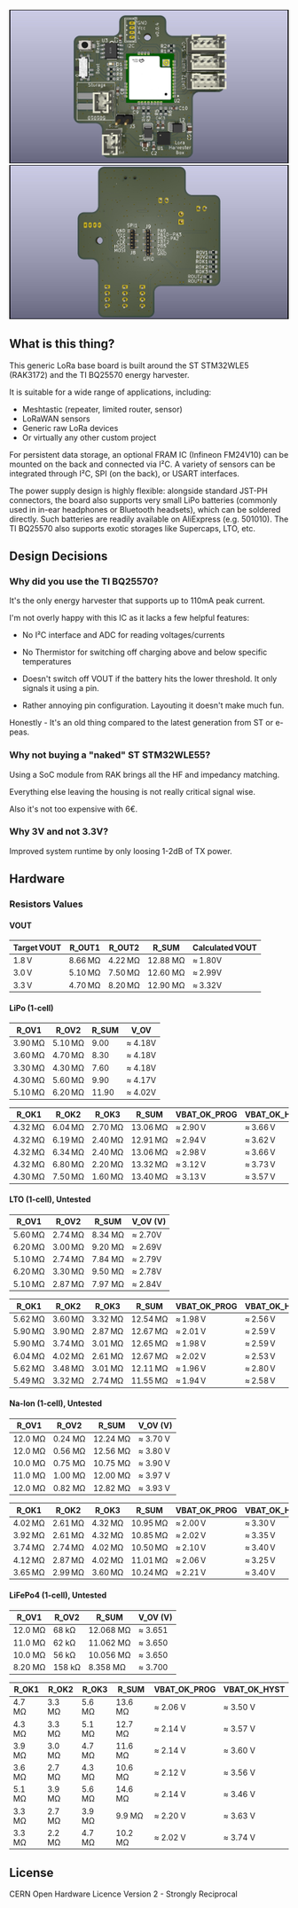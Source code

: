 ![MeshtasticRouterNode](docs/LoraHarvesterBox_front.jpg)
![MeshtasticRouterNode](docs/LoraHarvesterBox_back.jpg)

## What is this thing?

This generic LoRa base board is built around the ST STM32WLE5 (RAK3172) and the TI BQ25570 energy harvester.

It is suitable for a wide range of applications, including:

- Meshtastic (repeater, limited router, sensor)
- LoRaWAN sensors
- Generic raw LoRa devices
- Or virtually any other custom project

For persistent data storage, an optional FRAM IC (Infineon FM24V10) can be mounted on the back and connected via I²C. A variety of sensors can be integrated through I²C, SPI (on the back), or USART interfaces.

The power supply design is highly flexible: alongside standard JST-PH connectors, the board also supports very small LiPo batteries (commonly used in in-ear headphones or Bluetooth headsets), which can be soldered directly. Such batteries are readily available on AliExpress (e.g. 501010). The TI BQ25570 also supports exotic storages like Supercaps, LTO, etc.


## Design Decisions

### Why did you use the TI BQ25570?

It's the only energy harvester that supports up to 110mA peak current.

I'm not overly happy with this IC as it lacks a few helpful features:

 - No I²C interface and ADC for reading voltages/currents

 - No Thermistor for switching off charging above and below specific temperatures

 - Doesn't switch off VOUT if the battery hits the lower threshold. It only signals it using a pin.

  - Rather annoying pin configuration. Layouting it doesn't make much fun.

 Honestly - It's an old thing compared to the latest generation from ST or e-peas.
 

### Why not buying a "naked" ST STM32WLE55? 

Using a SoC module from RAK brings all the HF and impedancy matching. 

Everything else leaving the housing is not really critical signal wise.

Also it's not too expensive with 6€.

### Why 3V and not 3.3V?

Improved system runtime by only loosing 1-2dB of TX power.


## Hardware

### Resistors Values

#### VOUT


| Target VOUT | R_OUT1  | R_OUT2 | R_SUM | Calculated VOUT |
|-------------|--------------|--------------|------------|-----------------|
| 1.8 V       | 8.66 MΩ       | 4.22 MΩ       | 12.88 MΩ      | ≈ 1.80V        |
| 3.0 V       | 5.10 MΩ       | 7.50 MΩ       | 12.60 MΩ     | ≈ 2.99V        |
| 3.3 V       | 4.70 MΩ       | 8.20 MΩ       | 12.90 MΩ     | ≈ 3.32V        |

#### LiPo (1-cell)

| R_OV1 | R_OV2 | R_SUM | V_OV |
|-------------|-------------|------------|-----------|
| 3.90 MΩ     | 5.10 MΩ     | 9.00       | ≈ 4.18V   |
| 3.60 MΩ     | 4.70 MΩ     | 8.30       | ≈ 4.18V   |
| 3.30 MΩ     | 4.30 MΩ     | 7.60       | ≈ 4.18V   |
| 4.30 MΩ     | 5.60 MΩ     | 9.90       | ≈ 4.17V   |
| 5.10 MΩ     | 6.20 MΩ     | 11.90      | ≈ 4.02V   |

| R_OK1   | R_OK2   | R_OK3   | R_SUM    | VBAT_OK_PROG | VBAT_OK_HYST |
|---------|---------|---------|----------|--------------|--------------|
| 4.32 MΩ | 6.04 MΩ | 2.70 MΩ | 13.06 MΩ | ≈ 2.90 V     | ≈ 3.66 V     |
| 4.32 MΩ | 6.19 MΩ | 2.40 MΩ | 12.91 MΩ | ≈ 2.94 V     | ≈ 3.62 V     |
| 4.32 MΩ | 6.34 MΩ | 2.40 MΩ | 13.06 MΩ | ≈ 2.98 V     | ≈ 3.66 V     |
| 4.32 MΩ | 6.80 MΩ | 2.20 MΩ | 13.32 MΩ | ≈ 3.12 V     | ≈ 3.73 V     |
| 4.30 MΩ | 7.50 MΩ | 1.60 MΩ | 13.40 MΩ | ≈ 3.13 V     | ≈ 3.57 V     |

#### LTO (1-cell), Untested

| R_OV1 | R_OV2 | R_SUM | V_OV (V) |
|-------------|-------------|------------|----------|
| 5.60 MΩ     | 2.74 MΩ     | 8.34 MΩ      | ≈ 2.70V     |
| 6.20 MΩ     | 3.00 MΩ     | 9.20 MΩ      | ≈ 2.69V     |
| 5.10 MΩ     | 2.74 MΩ     | 7.84 MΩ      | ≈ 2.79V     |
| 6.20 MΩ     | 3.30 MΩ     | 9.50 MΩ      | ≈ 2.78V     |
| 5.10 MΩ     | 2.87 MΩ     | 7.97 MΩ      | ≈ 2.84V     |

| R_OK1   | R_OK2   | R_OK3   | R_SUM    | VBAT_OK_PROG | VBAT_OK_HYST |
|---------|---------|---------|----------|--------------|--------------|
| 5.62 MΩ | 3.60 MΩ | 3.32 MΩ | 12.54 MΩ | ≈ 1.98 V     | ≈ 2.56 V     |
| 5.90 MΩ | 3.90 MΩ | 2.87 MΩ | 12.67 MΩ | ≈ 2.01 V     | ≈ 2.59 V     |
| 5.90 MΩ | 3.74 MΩ | 3.01 MΩ | 12.65 MΩ | ≈ 1.98 V     | ≈ 2.59 V     |
| 6.04 MΩ | 4.02 MΩ | 2.61 MΩ | 12.67 MΩ | ≈ 2.02 V     | ≈ 2.53 V     |
| 5.62 MΩ | 3.48 MΩ | 3.01 MΩ | 12.11 MΩ | ≈ 1.96 V     | ≈ 2.80 V     |
| 5.49 MΩ | 3.32 MΩ | 2.74 MΩ | 11.55 MΩ | ≈ 1.94 V     | ≈ 2.58 V     |

#### Na-Ion (1-cell), Untested

| R_OV1   | R_OV2   | R_SUM   | V_OV (V) |
|---------|---------|---------|----------|
| 12.0 MΩ | 0.24 MΩ | 12.24 MΩ| ≈ 3.70 V |
| 12.0 MΩ | 0.56 MΩ | 12.56 MΩ| ≈ 3.80 V |
| 10.0 MΩ | 0.75 MΩ | 10.75 MΩ| ≈ 3.90 V |
| 11.0 MΩ | 1.00 MΩ | 12.00 MΩ| ≈ 3.97 V |
| 12.0 MΩ | 0.82 MΩ | 12.82 MΩ| ≈ 3.93 V |

| R_OK1   | R_OK2   | R_OK3   | R_SUM    | VBAT_OK_PROG | VBAT_OK_HYST |
|---------|---------|---------|----------|--------------|--------------|
| 4.02 MΩ | 2.61 MΩ | 4.32 MΩ | 10.95 MΩ | ≈ 2.00 V     | ≈ 3.30 V     |
| 3.92 MΩ | 2.61 MΩ | 4.32 MΩ | 10.85 MΩ | ≈ 2.02 V     | ≈ 3.35 V     |
| 3.74 MΩ | 2.74 MΩ | 4.02 MΩ | 10.50 MΩ | ≈ 2.10 V     | ≈ 3.40 V     |
| 4.12 MΩ | 2.87 MΩ | 4.02 MΩ | 11.01 MΩ | ≈ 2.06 V     | ≈ 3.25 V     |
| 3.65 MΩ | 2.99 MΩ | 3.60 MΩ | 10.24 MΩ | ≈ 2.21 V     | ≈ 3.40 V     |

#### LiFePo4 (1-cell), Untested

| R_OV1   | R_OV2   | R_SUM    | V_OV (V) |
|---------|---------|----------|----------|
| 12.0 MΩ | 68 kΩ   | 12.068 MΩ| ≈ 3.651  |
| 11.0 MΩ | 62 kΩ   | 11.062 MΩ| ≈ 3.650  |
| 10.0 MΩ | 56 kΩ   | 10.056 MΩ| ≈ 3.650  |
| 8.20 MΩ | 158 kΩ   | 8.358 MΩ  | ≈ 3.700  |

| R_OK1  | R_OK2  | R_OK3  | R_SUM   | VBAT_OK_PROG | VBAT_OK_HYST |
|--------|--------|--------|---------|--------------|--------------|
| 4.7 MΩ | 3.3 MΩ | 5.6 MΩ | 13.6 MΩ | ≈ 2.06 V     | ≈ 3.50 V     |
| 4.3 MΩ | 3.3 MΩ | 5.1 MΩ | 12.7 MΩ | ≈ 2.14 V     | ≈ 3.57 V     |
| 3.9 MΩ | 3.0 MΩ | 4.7 MΩ | 11.6 MΩ | ≈ 2.14 V     | ≈ 3.60 V     |
| 3.6 MΩ | 2.7 MΩ | 4.3 MΩ | 10.6 MΩ | ≈ 2.12 V     | ≈ 3.56 V     |
| 5.1 MΩ | 3.9 MΩ | 5.6 MΩ | 14.6 MΩ | ≈ 2.14 V     | ≈ 3.46 V     |
| 3.3 MΩ | 2.7 MΩ | 3.9 MΩ | 9.9 MΩ  | ≈ 2.20 V     | ≈ 3.63 V     |
| 3.3 MΩ | 2.2 MΩ | 4.7 MΩ | 10.2 MΩ | ≈ 2.02 V     | ≈ 3.74 V     |


## License

CERN Open Hardware Licence Version 2 - Strongly Reciprocal 

